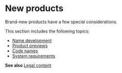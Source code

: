 # New products

Brand-new products have a few special considerations.

This section includes the following topics:

  - [](/style-guide/new-products/name-development)[Name development](/style-guide/new-products/name-development)
  - [Product previews](/style-guide/new-products/product-previews)
  - [Code names](/style-guide/new-products/code-names) 
  - [System requirements](/style-guide/new-products/system-requirements)

**See also** [Legal content](/style-guide/legal-content/)
